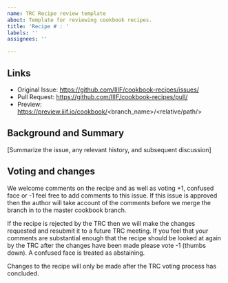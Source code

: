 ```yaml
---
name: TRC Recipe review template
about: Template for reviewing cookbook recipes. 
title: 'Recipe # : '
labels: ''
assignees: ''

---
```


## Links

 * Original Issue: https://github.com/IIIF/cookbook-recipes/issues/<number>
 * Pull Request: https://github.com/IIIF/cookbook-recipes/pull/<number>
 * Preview: https://preview.iiif.io/cookbook/<branch_name>/<relative/path/>

## Background and Summary

[Summarize the issue, any relevant history, and subsequent discussion]

## Voting and changes

We welcome comments on the recipe and as well as voting +1, confused face or -1 feel free to add comments to this issue. If this issue is approved then the author will take account of the comments before we merge the branch in to the master cookbook branch.

If the recipe is rejected by the TRC then we will make the changes requested and resubmit it to a future TRC meeting. If you feel that your comments are substantial enough that the recipe should be looked at again by the TRC after the changes have been made please vote -1 (thumbs down). A confused face is treated as abstaining. 

Changes to the recipe will only be made after the TRC voting process has concluded.
